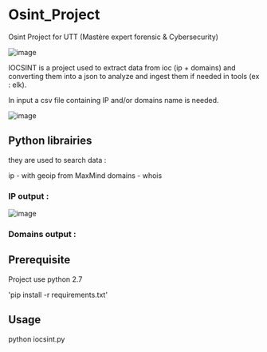 # Osint_Project
Osint Project for UTT (Mastère expert forensic &amp; Cybersecurity)

![image](https://user-images.githubusercontent.com/50552002/176748975-615e85b8-11bb-4fb7-8706-5aa6ee8b03e2.png)


IOCSINT is a project used to extract data from ioc (ip + domains) and converting them into a json to analyze and ingest them if needed in tools (ex : elk).

In input a csv file containing IP and/or domains name is needed. 

![image](https://user-images.githubusercontent.com/50552002/176748128-980135ed-67e6-487a-8edd-ef6ef2042166.png)

## Python librairies 

they are used to search data :

ip - with geoip from MaxMind
domains - whois

### IP output :

![image](https://user-images.githubusercontent.com/50552002/176748646-5f5aff13-9258-4584-9350-abc2a022c84d.png)

### Domains output :


## Prerequisite

Project use python 2.7

'pip install -r requirements.txt'

## Usage

python iocsint.py
